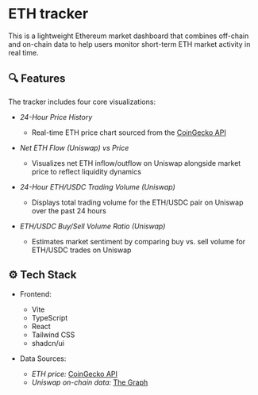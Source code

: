 
# ETH tracker

This is a lightweight Ethereum market dashboard that combines off-chain and on-chain data to help users monitor short-term ETH market activity in real time.

## 🔍 Features
The tracker includes four core visualizations:

- *24-Hour Price History*
  - Real-time ETH price chart sourced from the [CoinGecko API](https://www.coingecko.com/)

- *Net ETH Flow (Uniswap) vs Price*
  - Visualizes net ETH inflow/outflow on Uniswap alongside market price to reflect liquidity dynamics

- *24-Hour ETH/USDC Trading Volume (Uniswap)*
  - Displays total trading volume for the ETH/USDC pair on Uniswap over the past 24 hours

- *ETH/USDC Buy/Sell Volume Ratio (Uniswap)*
  - Estimates market sentiment by comparing buy vs. sell volume for ETH/USDC trades on Uniswap
 
## ⚙️ Tech Stack
- Frontend:
  - Vite
  - TypeScript
  - React
  - Tailwind CSS
  - shadcn/ui
    
- Data Sources:
  - *ETH price:* [CoinGecko API](https://www.coingecko.com/en/api)
  - *Uniswap on-chain data:* [The Graph](https://thegraph.com/)
